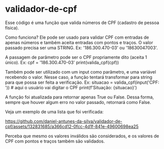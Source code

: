 # validador-de-cpf
Esse código é uma função que valida números de CPF (cadastro de pessoa física).

Como funciona?
Ele pode ser usado para validar CPF com entradas de apenas números e também aceita entradas com pontos e traços.
O valor passado precisa ser uma STRING. Ex: '186.300.470-03' ou '18630047003'.

A passagem de parâmetro pode ser o CPF propriamente dito (aceita 1 único).
Ex: 
cpf = '186.300.470-03'
print(valida_cpf(cpf))

Também pode ser utilizado com um input como parâmetro, e uma variável recebendo o valor. Nesse caso, a função tentará transformar para string para que possa ser feita a verificação.
Ex:
situacao = valida_cpf(input('CPF: ')) # aqui o usuário vai digitar o CPF
print(f'Situação: {situacao}')

A função foi atualizada para retornar apenas True ou False. Dessa forma, sempre que houver algum erro no valor passado, retornará como False.

Veja um exemplo de uma lista que foi verificada:

https://github.com/daniel-antunes-da-silva/validador-de-cpf/assets/132831685/a366cd12-0fcc-4d1f-841e-49600698ea25

Perceba que mesmo os valores inválidos são considerados, e os valores de CPF com pontos e traços também são validados.
